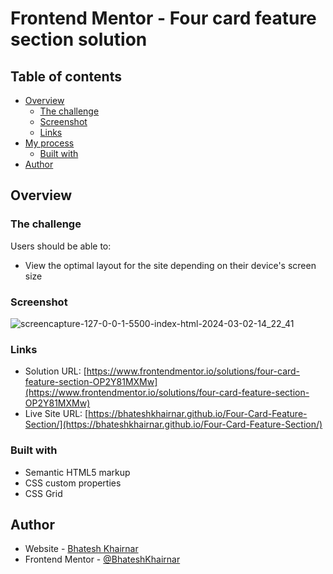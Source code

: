 # Frontend Mentor - Four card feature section solution

## Table of contents

- [Overview](#overview)
  - [The challenge](#the-challenge)
  - [Screenshot](#screenshot)
  - [Links](#links)
- [My process](#my-process)
  - [Built with](#built-with)
- [Author](#author)

## Overview

### The challenge

Users should be able to:

- View the optimal layout for the site depending on their device's screen size

### Screenshot

![screencapture-127-0-0-1-5500-index-html-2024-03-02-14_22_41](https://github.com/BhateshKhairnar/Four-Card-Feature-Section/assets/111328681/37410231-2f30-44ea-9932-1ca1f8ad87d2)

### Links

- Solution URL: [https://www.frontendmentor.io/solutions/four-card-feature-section-OP2Y81MXMw](https://www.frontendmentor.io/solutions/four-card-feature-section-OP2Y81MXMw)
- Live Site URL: [https://bhateshkhairnar.github.io/Four-Card-Feature-Section/](https://bhateshkhairnar.github.io/Four-Card-Feature-Section/)

### Built with

- Semantic HTML5 markup
- CSS custom properties
- CSS Grid
  
## Author

- Website - [Bhatesh Khairnar](https://www.your-site.com)
- Frontend Mentor - [@BhateshKhairnar](https://www.frontendmentor.io/profile/BhateshKhairnar)
